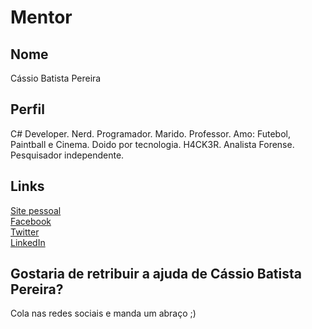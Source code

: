 # Mentor

## Nome

Cássio Batista Pereira

## Perfil

C# Developer. Nerd. Programador. Marido. Professor. Amo: Futebol, Paintball e Cinema. Doido por tecnologia. H4CK3R. Analista Forense. Pesquisador independente.

## Links

[Site pessoal](http://cassiobp.com.br)  
[Facebook](https://www.facebook.com/cassiodeveloper)  
[Twitter](https://twitter.com/cassiov1ru5)  
[LinkedIn](https://br.linkedin.com/in/cassiodeveloper)  

## Gostaria de retribuir a ajuda de Cássio Batista Pereira?

Cola nas redes sociais e manda um abraço ;)
